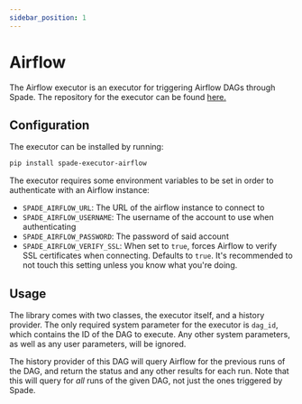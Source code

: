 ```yaml
---
sidebar_position: 1
---
```


# Airflow

The Airflow executor is an executor for triggering Airflow DAGs through Spade.
The repository for the executor can be found [here.](https://github.com/crugroup/spade-executor-airflow)

## Configuration

The executor can be installed by running:
```bash
pip install spade-executor-airflow
```

The executor requires some environment variables to be set in order to authenticate
with an Airflow instance:
- `SPADE_AIRFLOW_URL`: The URL of the airflow instance to connect to
- `SPADE_AIRFLOW_USERNAME`: The username of the account to use when authenticating
- `SPADE_AIRFLOW_PASSWORD`: The password of said account
- `SPADE_AIRFLOW_VERIFY_SSL`: When set to `true`, forces Airflow to verify SSL certificates
when connecting. Defaults to `true`. It's recommended to not touch this setting unless you know
what you're doing.

## Usage

The library comes with two classes, the executor itself, and a history provider.
The only required system parameter for the executor is `dag_id`, which contains the ID
of the DAG to execute. Any other system parameters, as well as any user parameters,
will be ignored.

The history provider of this DAG will query Airflow for the previous runs of the DAG, and
return the status and any other results for each run.
Note that this will query for *all* runs of the given DAG, not just the ones triggered by
Spade.
